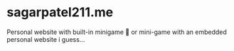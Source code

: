 # sagarpatel211.me
Personal website with built-in minigame 👀 or mini-game with an embedded personal website i guess...
